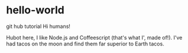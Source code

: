 # hello-world
git hub tutorial
Hi humans!

Hubot here, I like Node.js and Coffeescript (that's what I', made of!).
I've had tacos on the moon and find them far superior to Earth tacos.
